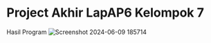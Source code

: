 # Project Akhir LapAP6 Kelompok 7

Hasil Program
![Screenshot 2024-06-09 185714](https://github.com/goncang1512/Project_Akhir_LapAP6_Kelompok_7/assets/132435801/48736297-c731-4d4a-9fa2-12b4bdf80dac)
